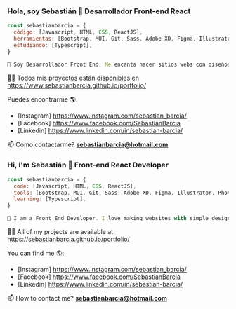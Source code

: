 ### Hola, soy Sebastián 👋 Desarrollador Front-end React


```javascript
const sebastianbarcia = {
  código: [Javascript, HTML, CSS, ReactJS],
  herramientas: [Bootstrap, MUI, Git, Sass, Adobe XD, Figma, Illustrator, Photoshop , Wordpress, React Native],
  estudiando: [Typescript],
}

🎇 Soy Desarrollador Front End. Me encanta hacer sitios webs con diseños simples, con entusiasmo en el proposito para el que fue encomendado el proyecto y como va a ser utilizado por los usuarios. Me esfuerzo y capacito permanentemente para optimizar mi codigo.   
```
👨‍💻 Todos mis proyectos están disponibles en https://www.sebastianbarcia.github.io/portfolio/

Puedes encontrarme 🌎:
- [Instagram] https://www.instagram.com/sebastian_barcia/
- [Facebook] https://www.facebook.com/SebastianBarcia
- [Linkedin] https://www.linkedin.com/in/sebastian-barcia/ 

📫 Como contactarme? **sebastianbarcia@hotmail.com**

### Hi, I'm Sebastián 👋 Front-end React Developer 

```javascript
const sebastianbarcia = {
  code: [Javascript, HTML, CSS, ReactJS],
  tools: [Bootstrap, MUI, Git, Sass, Adobe XD, Figma, Illustrator, Photoshop , Wordpress , React Native ],
  learning: [Typescript],
}

🎇 I am a Front End Developer. I love making websites with simple designs, with enthusiasm in the purpose for which the project was entrusted and how it will be used by users. I constantly strive and train to optimize my code.

```
👨‍💻 All of my projects are available at https://sebastianbarcia.github.io/portfolio/

You can find me 🌎:
- [Instagram] https://www.instagram.com/sebastian_barcia/
- [Facebook] https://www.facebook.com/SebastianBarcia
- [Linkedin] https://www.linkedin.com/in/sebastian-barcia/ 

📫 How to contact me? **sebastianbarcia@hotmail.com**
